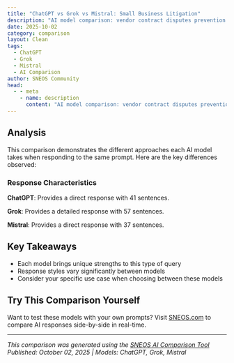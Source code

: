 ```yaml
---
title: "ChatGPT vs Grok vs Mistral: Small Business Litigation"
description: "AI model comparison: vendor contract disputes prevention..."
date: 2025-10-02
category: comparison
layout: Clean
tags:
  - ChatGPT
  - Grok
  - Mistral
  - AI Comparison
author: SNEOS Community
head:
  - - meta
    - name: description
      content: "AI model comparison: vendor contract disputes prevention..."
---
```


<ChatComparison
  title="ChatGPT vs Grok vs Mistral: Small Business Litigation"
  prompt="vendor contract disputes prevention"
  :responses='{
    "ChatGPT": "Preventing vendor contract disputes is crucial for maintaining healthy business relationships, ensuring smooth operations, and avoiding costly legal issues. Here are some effective strategies to help prevent vendor contract disputes:\n\n1. **Clear and Detailed Contracts**\n   - Clearly outline the scope of work, deliverables, timelines, payment terms, and responsibilities.\n   - Include precise definitions of key terms to avoid ambiguity.\n   - Specify quality standards and performance metrics.\n   - Define dispute resolution mechanisms (e.g., mediation, arbitration).\n\n2. **Thorough Vendor Selection**\n   - Conduct due diligence on vendors\u2019 reputation, financial stability, and past performance.\n   - Check references and review prior contracts or service records.\n   - Choose vendors whose capabilities and values align with your company.\n\n3. **Effective Communication**\n   - Maintain open, honest communication throughout the contract lifecycle.\n   - Schedule regular check-ins to address concerns early.\n   - Document important communications in writing.\n\n4. **Set Realistic Expectations**\n   - Ensure both parties agree on achievable timelines and deliverables.\n   - Avoid vague language that can lead to different interpretations.\n   - Be upfront about potential risks and constraints.\n\n5. **Include Change Management Procedures**\n   - Define how contract changes or amendments will be handled.\n   - Require written approvals for modifications in scope, timelines, and costs.\n\n6. **Performance Monitoring**\n   - Implement regular performance reviews and audits.\n   - Use metrics and KPIs to ensure vendor compliance.\n   - Address issues promptly to avoid escalation.\n\n7. **Legal Review**\n   - Have contracts reviewed by legal experts before signing.\n   - Ensure compliance with relevant laws and regulations.\n   - Confirm enforceability of contract clauses.\n\n8. **Training and Awareness**\n   - Educate your procurement and contract management teams on best practices.\n   - Keep staff aware of contract terms and commitments.\n\n9. **Risk Management**\n   - Identify potential risks in the contract and include mitigation strategies.\n   - Use indemnity clauses and warranties to protect your interests.\n\n10. **Maintain Documentation**\n    - Keep thorough records of contract drafts, communications, invoices, and deliveries.\n    - This documentation can be crucial if disputes arise.\n\nBy applying these practices, companies can significantly reduce the likelihood of vendor contract disputes and build stronger partnerships based on mutual understanding and trust.",
    "Grok": "Preventing vendor contract disputes is essential for maintaining smooth business relationships and avoiding costly legal battles. By implementing proactive strategies, businesses can minimize misunderstandings and ensure clarity in agreements. Below are key steps and best practices for preventing vendor contract disputes:\n\n---\n\n### 1. Draft Clear and Comprehensive Contracts\n   - **Define Scope of Work (SOW):** Clearly outline the deliverables, timelines, quality standards, and responsibilities of both parties. Ambiguity in expectations often leads to disputes.\n   - **Specify Payment Terms:** Include details about payment schedules, amounts, methods, and penalties for late payments or non-payment.\n   - **Include Performance Metrics:** Define measurable performance indicators to evaluate the vendor\u2019s work. For example, delivery times, defect rates, or service levels.\n   - **Address Termination Clauses:** Clearly state the conditions under which either party can terminate the contract, including notice periods and consequences.\n   - **Outline Dispute Resolution Methods:** Include clauses for mediation, arbitration, or litigation to provide a clear path for resolving conflicts.\n   - **Use Plain Language:** Avoid overly complex legal jargon that could lead to misinterpretation. Ensure both parties fully understand the terms.\n\n---\n\n### 2. Conduct Thorough Vendor Due Diligence\n   - **Research Vendor History:** Investigate the vendor\u2019s reputation, financial stability, and track record with other clients to assess reliability.\n   - **Verify Capabilities:** Ensure the vendor has the resources, expertise, and capacity to meet contractual obligations.\n   - **Check References:** Speak with past or current clients of the vendor to gauge their performance and reliability.\n   - **Assess Legal Compliance:** Confirm that the vendor complies with relevant laws, regulations, and industry standards to avoid future liabilities.\n\n---\n\n### 3. Establish Strong Communication Channels\n   - **Set Regular Check-Ins:** Schedule periodic meetings or status updates to discuss progress, challenges, and any potential issues early on.\n   - **Document Communication:** Keep records of all interactions, agreements, and changes to the contract in writing (e.g., emails, meeting minutes).\n   - **Designate Points of Contact:** Assign specific individuals on both sides to handle communication and decision-making to avoid miscommunication.\n\n---\n\n### 4. Implement Change Management Processes\n   - **Define Amendment Procedures:** Include a process for modifying the contract, such as requiring written approval from both parties for any changes to scope, pricing, or terms.\n   - **Address Scope Creep:** Clearly outline how additional work or changes will be handled and compensated to prevent disagreements over unexpected costs or deliverables.\n\n---\n\n### 5. Include Risk Mitigation Clauses\n   - **Force Majeure:** Add a clause to protect both parties from liability in case of unforeseen events (e.g., natural disasters, pandemics) that prevent contract fulfillment.\n   - **Liability Limitations:** Define the extent of liability for breaches, damages, or losses to avoid excessive claims.\n   - **Insurance Requirements:** Ensure the vendor carries appropriate insurance (e.g., general liability, workers\u2019 compensation) to cover potential risks.\n\n---\n\n### 6. Build a Strong Relationship with Vendors\n   - **Foster Trust and Collaboration:** Treat vendors as partners rather than adversaries. A strong relationship can help resolve issues amicably before they escalate.\n   - **Be Transparent:** Clearly communicate expectations, challenges, and feedback to avoid surprises or misunderstandings.\n   - **Negotiate Fairly:** Aim for mutually beneficial terms rather than overly one-sided agreements that could breed resentment or non-compliance.\n\n---\n\n### 7. Monitor Performance and Compliance\n   - **Track Deliverables:** Regularly review the vendor\u2019s performance against agreed-upon metrics and timelines.\n   - **Conduct Audits:** Periodically audit the vendor\u2019s work or processes to ensure compliance with contract terms and quality standards.\n   - **Address Issues Promptly:** If performance falls short, provide constructive feedback and document the issue to prevent it from escalating into a dispute.\n\n---\n\n### 8. Train Internal Teams\n   - **Educate Employees:** Train staff involved in vendor management on contract terms, communication protocols, and conflict resolution.\n   - **Empower Decision-Makers:** Ensure that team members have the authority and knowledge to address issues quickly and effectively.\n\n---\n\n### 9. Seek Legal Review\n   - **Consult Legal Experts:** Have contracts reviewed by a lawyer to ensure they are enforceable and protect your interests.\n   - **Understand Local Laws:** Ensure the contract complies with applicable laws and regulations in the relevant jurisdiction(s).\n\n---\n\n### 10. Plan for Dispute Resolution\n   - **Use Alternative Dispute Resolution (ADR):** Include clauses for mediation or arbitration as cost-effective alternatives to litigation.\n   - **Define Jurisdiction:** Specify which state or country\u2019s laws will govern the contract and where disputes will be resolved.\n   - **Document Issues:** Maintain detailed records of any issues, communications, and attempted resolutions to support your case if a dispute arises.\n\n---\n\n### Conclusion\nPreventing vendor contract disputes requires careful planning, clear communication, and a proactive approach to relationship management. By investing time in crafting detailed contracts, conducting due diligence, and maintaining open communication, businesses can significantly reduce the likelihood of conflicts. If disputes do arise, having predefined resolution mechanisms in place can help address them efficiently without damaging the partnership. If needed, consult with legal or contract management professionals to tailor these strategies to your specific industry or business needs.",
    "Mistral": "Preventing vendor contract disputes involves a proactive approach that focuses on clear communication, thorough documentation, and regular monitoring. Here are some strategies to help prevent disputes:\n\n1. **Clear and Detailed Contracts:**\n   - **Scope of Work:** Clearly define the scope of work, deliverables, timelines, and milestones.\n   - **Payment Terms:** Outline payment terms, schedules, and methods.\n   - **Performance Standards:** Establish agreed-upon performance standards and metrics.\n   - **Termination Clauses:** Include clear terms for contract termination, including notice periods and grounds for termination.\n\n2. **Thorough Vendor Vetting:**\n   - Conduct due diligence to ensure the vendor has the capability, capacity, and reputation to deliver the required goods or services.\n\n3. **Effective Communication:**\n   - Maintain open and regular communication with vendors to address any issues promptly.\n   - Establish a single point of contact for both parties to streamline communication.\n\n4. **Regular Performance Reviews:**\n   - Conduct periodic reviews to assess the vendor\u0027s performance against the agreed standards.\n   - Address any shortcomings or issues promptly to prevent them from escalating.\n\n5. **Document Everything:**\n   - Keep detailed records of all communications, meetings, decisions, and performance reviews.\n   - Maintain organized and accessible documentation to support dispute resolution if needed.\n\n6. **Prompt Payment:**\n   - Ensure that invoices are paid on time and in accordance with the contract terms to avoid payment-related disputes.\n\n7. **Change Management:**\n   - Establish a clear process for handling changes to the contract, including scope, timelines, or pricing.\n   - Ensure that any changes are documented and agreed upon by both parties.\n\n8. **Dispute Resolution Mechanism:**\n   - Include a dispute resolution clause in the contract that outlines the steps for addressing disputes, such as mediation or arbitration.\n\n9. **Regular Contract Reviews:**\n   - Periodically review contracts to ensure they remain relevant and effective.\n   - Update contracts as needed to reflect changes in the business relationship or regulatory environment.\n\n10. **Training and Awareness:**\n    - Ensure that staff involved in vendor management are trained in contract management best practices.\n    - Foster a culture of compliance and awareness of contractual obligations.\n\n11. **Risk Management:**\n    - Identify potential risks and develop mitigation strategies to address them proactively.\n    - Regularly review and update risk management plans.\n\n12. **Feedback and Improvement:**\n    - Seek feedback from vendors and internal stakeholders to identify areas for improvement.\n    - Continuously refine processes and practices based on feedback and lessons learned.\n\nBy implementing these strategies, you can significantly reduce the likelihood of vendor contract disputes and foster a more collaborative and productive relationship with your vendors."
  }'
  published-date="01:43"
/>

## Analysis

This comparison demonstrates the different approaches each AI model takes when responding to the same prompt. Here are the key differences observed:

### Response Characteristics

**ChatGPT**: Provides a direct response with 41 sentences. 

**Grok**: Provides a detailed response with 57 sentences. 

**Mistral**: Provides a direct response with 37 sentences. 

## Key Takeaways

- Each model brings unique strengths to this type of query
- Response styles vary significantly between models
- Consider your specific use case when choosing between these models

## Try This Comparison Yourself

Want to test these models with your own prompts? Visit [SNEOS.com](https://sneos.com) to compare AI responses side-by-side in real-time.

---

*This comparison was generated using the [SNEOS AI Comparison Tool](https://sneos.com)*
*Published: October 02, 2025 | Models: ChatGPT, Grok, Mistral*
